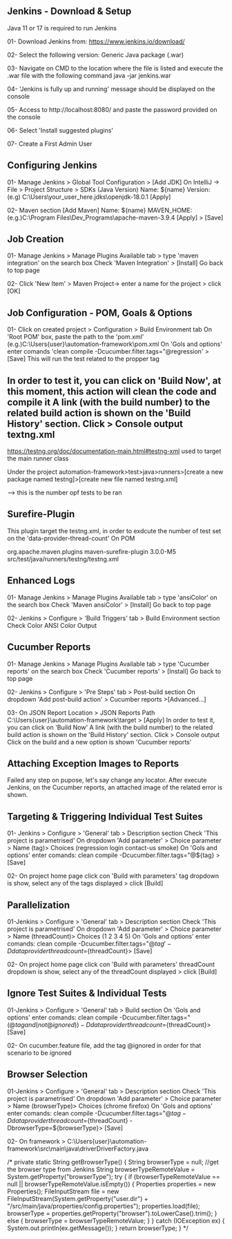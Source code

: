 Jenkins - Download & Setup
--------------------------
Java 11 or 17 is required to run Jenkins

01- Download Jenkins from:
https://www.jenkins.io/download/

02- Select the following version:
Generic Java package (.war)

03- Navigate on CMD to the location where the file is listed and execute the .war file with the following command
java -jar jenkins.war

04- 'Jenkins is fully up and running' message should be displayed on the console

05- Access to http://localhost:8080/ and paste the password provided on the console

06- Select 'Install suggested plugins'

07- Create a First Admin User


Configuring Jenkins
--------------------
01- Manage Jenkins > Global Tool Configuration > [Add JDK]
On IntelliJ -> File > Project Structure > SDKs (Java Version)
Name: ${name}
Version: (e.g) C:\Users\your_user_here\.jdks\openjdk-18.0.1
[Apply]

02- Maven section
[Add Maven]
Name: ${name}
MAVEN_HOME: (e.g.)C:\Program Files\Dev_Programs\apache-maven-3.9.4
[Apply] > [Save]

Job Creation
-------------
01- Manage Jenkins > Manage Plugins
Available tab > type 'maven integration' on the search box
Check 'Maven Integration' > [Install]
Go back to top page

02- Click 'New Item' > Maven Project-> enter a name for the project > click [OK]

Job Configuration - POM, Goals & Options
----------------------------------------
01- Click on created project > Configuration > Build Environment tab
On 'Root POM' box, paste the path to the 'pom.xml' (e.g.)C:\Users\{user}\automation-framework\pom.xml
On 'Gols and options' enter comands 'clean compile -Dcucumber.filter.tags="@regression' > [Save]
This will run the test related to the propper tag

In order to test it, you can click on 'Build Now', at this moment, this action will clean the code and compile it
A link (with the build number) to the related build action is shown on the 'Build History' section. Click > Console output textng.xml
----------
https://testng.org/doc/documentation-main.html#testng-xml
used to target the main runner class

Under the project
automation-framework>test>java>runners>[create a new package named testng]>[create new file named testng.xml]

<?xml version="1.0" encoding="UTF-8" ?>
<!DOCTYPE suite SYSTEM "https://testng.org/testng-1.0.dtd" >

<suite name="Suite" parallel="classes" data-provider-thread-count="5"> --> this is the number opf tests to be ran
    <test name="Test">
        <classes>
            <class name="runners.MainRunner"></class>
        </classes>
    </test>
</suite>

Surefire-Plugin
---------------
This plugin target the testng.xml, in order to exdcute the number of test set on the 'data-provider-thread-count'
On POM

<plugin>
        <groupId>org.apache.maven.plugins</groupId>
        <artifactId>maven-surefire-plugin</artifactId>
        <version>3.0.0-M5</version>
        <configuration>
             <suiteXmlFiles>
                 <suiteXmlFile>src/test/java/runners/testng/testng.xml</suiteXmlFile>
            </suiteXmlFiles>
        </configuration>
</plugin>

Enhanced Logs
-------------
01- Manage Jenkins > Manage Plugins
Available tab > type 'ansiColor' on the search box
Check 'Maven ansiColor' > [Install]
Go back to top page

02- Jenkins > Configure > 'Build Triggers' tab > Build Environment section
Check Color ANSI Color Output

Cucumber Reports
----------------
01- Manage Jenkins > Manage Plugins
Available tab > type 'Cucumber reports' on the search box
Check 'Cucumber reports' > [Install]
Go back to top page

02- Jenkins > Configure > 'Pre Steps' tab > Post-build section
On dropdown 'Add post-build action' > Cucumber reports >[Advanced...]

03- On JSON Report Location > JSON Reports Path
C:\Users\{user}\automation-framework\target > [Apply]
In order to test it, you can click on 'Build Now'
A link (with the build number) to the related build action is shown on the 'Build History' section. Click > Console output
Click on the build and a new option is shown 'Cucumber reports'

Attaching Exception Images to Reports
-------------------------------------
Failed any step on pupose, let's say change any locator.
After execute Jenkins, on the Cucumber reports, an attached image of the related error is shown.

Targeting & Triggering Individual Test Suites
---------------------------------------------
01- Jenkins > Configure > 'General' tab > Description section
Check 'This project is parametrised'
On dropdown 'Add parameter' > Choice parameter >
Name (tag)>
Choices (regression login contact-us smoke)
On 'Gols and options' enter comands:
clean compile -Dcucumber.filter.tags="@${tag} > [Save]

02- On project home page click con 'Build with parameters'
tag dropdown is show, select any of the tags displayed > click [Build]

Parallelization
---------------
01-Jenkins > Configure > 'General' tab > Description section
Check 'This project is parametrised'
On dropdown 'Add parameter' > Choice parameter > Name (threadCount)>  Choices (1 2 3 4 5)
On 'Gols and options' enter comands:
clean compile -Dcucumber.filter.tags="@${tag}' -Ddataproviderthreadcount=${threadCount}> [Save]

02- On project home page click con 'Build with parameters'
threadCount dropdown is show, select any of the threadCount displayed > click [Build]

Ignore Test Suites & Individual Tests
-------------------------------------
01-Jenkins > Configure > 'General' tab > Build section
On 'Gols and options' enter comands:
clean compile -Dcucumber.filter.tags="(@${tag} and (not @ignored)) -Ddataproviderthreadcount=${threadCount}> [Save]

02- On cucumber.feature file, add the tag @ignored in order for that scenario to be ignored

Browser Selection
-----------------
01-Jenkins > Configure > 'General' tab > Description section
Check 'This project is parametrised'
On dropdown 'Add parameter' > Choice parameter > Name (browserType)>  Choices (chrome firefox)
On 'Gols and options' enter comands:
clean compile -Dcucumber.filter.tags="@${tag} -Ddataproviderthreadcount=${threadCount} -DbrowserType=${browserType}> [Save]

02- On framework > C:\Users\{user}\automation-framework\src\main\java\driverDriverFactory.java

/*
    private static String getBrowserType() {
        String browserType = null;
        //get the browser type from Jenkins
        String browserTypeRemoteValue = System.getProperty("browserType");
        try {
            if (browserTypeRemoteValue == null || browserTypeRemoteValue.isEmpty()) {
                Properties properties = new Properties();
                FileInputStream file = new FileInputStream(System.getProperty("user.dir") + "/src/main/java/properties/config.properties");
                properties.load(file);
                browserType = properties.getProperty("browser").toLowerCase().trim();
            } else {
                browserType = browserTypeRemoteValue;
            }
        } catch (IOException ex) {
            System.out.println(ex.getMessage());
        }
        return browserType;
    }
*/

   

























 




















